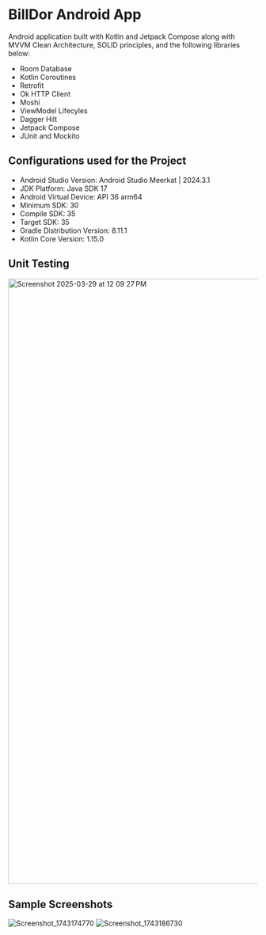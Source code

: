 # BillDor Android App
Android application built with Kotlin and Jetpack Compose along with MVVM Clean Architecture, SOLID principles, and the following libraries below:
- Room Database
- Kotlin Coroutines
- Retrofit
- Ok HTTP Client
- Moshi
- ViewModel Lifecyles
- Dagger Hilt
- Jetpack Compose
- JUnit and Mockito

## Configurations used for the Project
- Android Studio Version: Android Studio Meerkat | 2024.3.1
- JDK Platform: Java SDK 17
- Android Virtual Device: API 36 arm64
- Minimum SDK: 30
- Compile SDK: 35
- Target SDK: 35
- Gradle Distribution Version: 8.11.1
- Kotlin Core Version: 1.15.0

## Unit Testing
<img width="1223" alt="Screenshot 2025-03-29 at 12 09 27 PM" src="https://github.com/user-attachments/assets/46bd47ad-648e-44e1-bc21-70286e6fff94" />

## Sample Screenshots
![Screenshot_1743174770](https://github.com/user-attachments/assets/1bdd88db-4cd7-4966-aa35-7c23f0efa2ed)
![Screenshot_1743186730](https://github.com/user-attachments/assets/cc89e385-5a3f-4589-a130-97a0ef955e3a)

